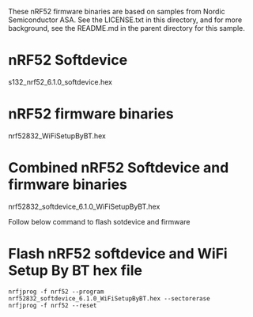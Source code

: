 These nRF52 firmware binaries are based on samples from Nordic Semiconductor ASA. 
See the LICENSE.txt in this directory, and for more background, see the README.md in the 
parent directory for this sample.

# nRF52 Softdevice
s132_nrf52_6.1.0_softdevice.hex

# nRF52 firmware binaries
nrf52832_WiFiSetupByBT.hex

# Combined nRF52 Softdevice and firmware binaries
nrf52832_softdevice_6.1.0_WiFiSetupByBT.hex

Follow below command to flash sotdevice and firmware
# Flash nRF52 softdevice and WiFi Setup By BT hex file
	nrfjprog -f nrf52 --program nrf52832_softdevice_6.1.0_WiFiSetupByBT.hex --sectorerase
	nrfjprog -f nrf52 --reset

